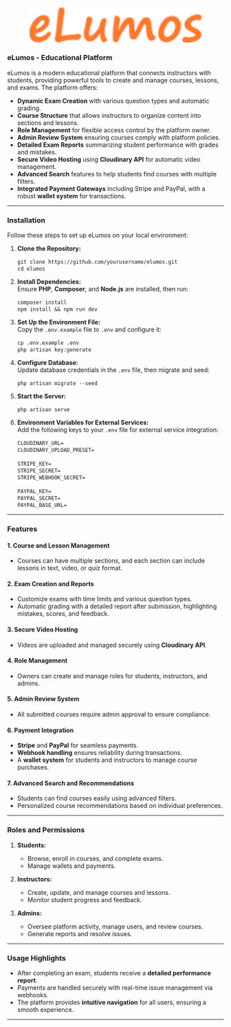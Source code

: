 <p align="center"><a href="https://laravel.com" target="_blank"><img src="https://github.com/Thomas-Emad/eLumos/blob/main/public/assets/images/logo.png?raw=true" width="400" alt="Laravel Logo"></a></p>

### **eLumos - Educational Platform**

eLumos is a modern educational platform that connects instructors with students, providing powerful tools to create and manage courses, lessons, and exams. The platform offers: 

-   **Dynamic Exam Creation** with various question types and automatic grading.
-   **Course Structure** that allows instructors to organize content into sections and lessons.
-   **Role Management** for flexible access control by the platform owner.
-   **Admin Review System** ensuring courses comply with platform policies.
-   **Detailed Exam Reports** summarizing student performance with grades and mistakes.
-   **Secure Video Hosting** using **Cloudinary API** for automatic video management.
-   **Advanced Search** features to help students find courses with multiple filters.
-   **Integrated Payment Gateways** including Stripe and PayPal, with a robust **wallet system** for transactions.

* * * * *

### **Installation**

Follow these steps to set up eLumos on your local environment:

1.  **Clone the Repository:**
    ```
    git clone https://github.com/yourusername/elumos.git
    cd elumos
    ```

2.  **Install Dependencies:**\
    Ensure **PHP**, **Composer**, and **Node.js** are installed, then run:
    ```
    composer install
    npm install && npm run dev
    ```

4.  **Set Up the Environment File:**\
    Copy the `.env.example` file to `.env` and configure it:
    ```
    cp .env.example .env
    php artisan key:generate
    ```

5.  **Configure Database:**\
    Update database credentials in the `.env` file, then migrate and seed:
    ```
    php artisan migrate --seed
    ```

6.  **Start the Server:**
    ```
    php artisan serve
    ```

8.  **Environment Variables for External Services:**\
    Add the following keys to your `.env` file for external service integration:
    ```
    CLOUDINARY_URL=
    CLOUDINARY_UPLOAD_PRESET=

    STRIPE_KEY=
    STRIPE_SECRET=
    STRIPE_WEBHOOK_SECRET=

    PAYPAL_KEY=
    PAYPAL_SECRET=
    PAYPAL_BASE_URL=
    ```

* * * * *

### **Features**

#### **1\. Course and Lesson Management**

-   Courses can have multiple sections, and each section can include lessons in text, video, or quiz format.

#### **2\. Exam Creation and Reports**

-   Customize exams with time limits and various question types.
-   Automatic grading with a detailed report after submission, highlighting mistakes, scores, and feedback.

#### **3\. Secure Video Hosting**

-   Videos are uploaded and managed securely using **Cloudinary API**.

#### **4\. Role Management**

-   Owners can create and manage roles for students, instructors, and admins.

#### **5\. Admin Review System**

-   All submitted courses require admin approval to ensure compliance.

#### **6\. Payment Integration**

-   **Stripe** and **PayPal** for seamless payments.
-   **Webhook handling** ensures reliability during transactions.
-   A **wallet system** for students and instructors to manage course purchases.

#### **7\. Advanced Search and Recommendations**

-   Students can find courses easily using advanced filters.
-   Personalized course recommendations based on individual preferences.

* * * * *

### **Roles and Permissions**

1.  **Students:**

    -   Browse, enroll in courses, and complete exams.
    -   Manage wallets and payments.
2.  **Instructors:**

    -   Create, update, and manage courses and lessons.
    -   Monitor student progress and feedback.
3.  **Admins:**

    -   Oversee platform activity, manage users, and review courses.
    -   Generate reports and resolve issues.

* * * * *

### **Usage Highlights**

-   After completing an exam, students receive a **detailed performance report**.
-   Payments are handled securely with real-time issue management via webhooks.
-   The platform provides **intuitive navigation** for all users, ensuring a smooth experience.

* * * * *
